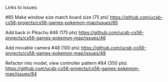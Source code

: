 
Links to issues:

#85 Make window size match board size (75 pts)
https://github.com/ucsb-cs56-projects/cs56-games-pokemon-map/issues/85

Add back in Pikachu #46 (175 pts)
https://github.com/ucsb-cs56-projects/cs56-games-pokemon-map/issues/46

Add movable camera #48  (100 pts)
https://github.com/ucsb-cs56-projects/cs56-games-pokemon-map/issues/48

Refactor into model, view controller pattern #84 (350 pts)
https://github.com/ucsb-cs56-projects/cs56-games-pokemon-map/issues/84
